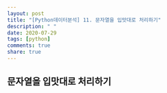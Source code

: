 ```yaml
---
layout: post
title: "[Python데이터분석] 11. 문자열을 입맛대로 처리하기"
description: " "
date: 2020-07-29
tags: [python]
comments: true
share: true
---
```


## 문자열을 입맛대로 처리하기
